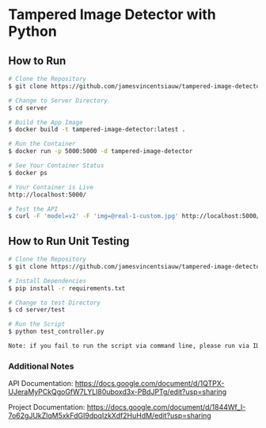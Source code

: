 # Tampered Image Detector with Python

## How to Run
``` bash
# Clone the Repository
$ git clone https://github.com/jamesvincentsiauw/tampered-image-detector.git

# Change to Server Directory
$ cd server

# Build the App Image
$ docker build -t tampered-image-detector:latest .

# Run the Container
$ docker run -p 5000:5000 -d tampered-image-detector

# See Your Container Status
$ docker ps

# Your Container is Live
http://localhost:5000/

# Test the API
$ curl -F 'model=v2' -F 'img=@real-1-custom.jpg' http://localhost:5000/api/predictor
```

## How to Run Unit Testing
``` bash
# Clone the Repository
$ git clone https://github.com/jamesvincentsiauw/tampered-image-detector.git

# Install Dependencies
$ pip install -r requirements.txt

# Change to test Directory
$ cd server/test

# Run the Script
$ python test_controller.py

Note: if you fail to run the script via command line, please run via IDE
```

### Additional Notes
API Documentation: https://docs.google.com/document/d/1QTPX-UJeraMyPCkQgoGfW7LYLl80uboxd3x-PBdJPTg/edit?usp=sharing

Project Documentation: https://docs.google.com/document/d/1844Wf_I-7o62gJUkZlqM5xkFdGI9dpqIzkXdf2HuHdM/edit?usp=sharing
